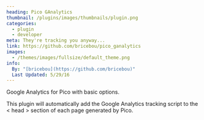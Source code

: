 ```yaml
---
heading: Pico GAnalytics
thumbnail: /plugins/images/thumbnails/plugin.png
categories:
  - plugin
  - developer
meta: They're tracking you anyway...
link: https://github.com/bricebou/pico_ganalytics
images:
  - /themes/images/fullsize/default_theme.png
info:
  By: "[bricebou](https://github.com/bricebou)"
  Last Updated: 5/29/16
---
```

Google Analytics for Pico with basic options.

This plugin will automatically add the Google Analytics tracking script to the < head > section of each page generated by Pico.
